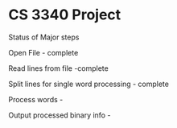# CS 3340 Project
Status of Major steps

Open File - complete

Read lines from file -complete

Split lines for single word processing - complete


Process words - 

Output processed binary info -
